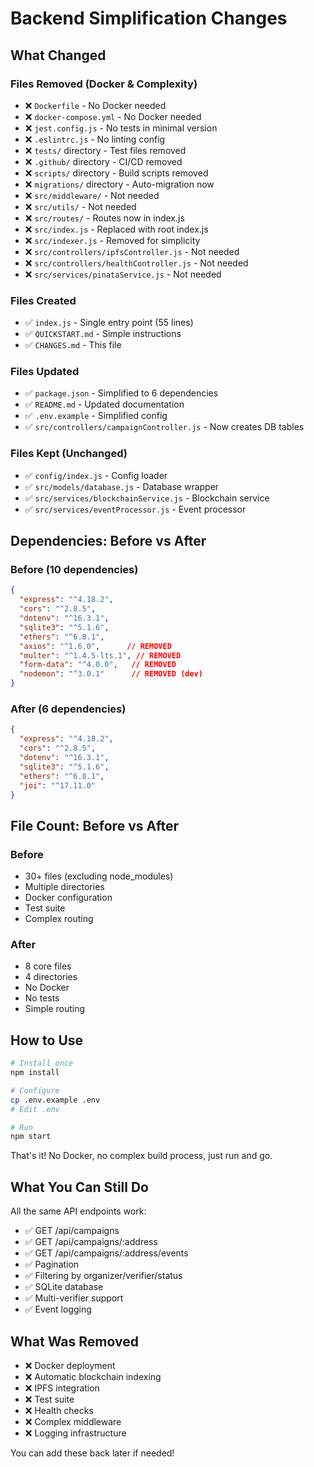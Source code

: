 # Backend Simplification Changes

## What Changed

### Files Removed (Docker & Complexity)
- ❌ `Dockerfile` - No Docker needed
- ❌ `docker-compose.yml` - No Docker needed
- ❌ `jest.config.js` - No tests in minimal version
- ❌ `.eslintrc.js` - No linting config
- ❌ `tests/` directory - Test files removed
- ❌ `.github/` directory - CI/CD removed
- ❌ `scripts/` directory - Build scripts removed
- ❌ `migrations/` directory - Auto-migration now
- ❌ `src/middleware/` - Not needed
- ❌ `src/utils/` - Not needed
- ❌ `src/routes/` - Routes now in index.js
- ❌ `src/index.js` - Replaced with root index.js
- ❌ `src/indexer.js` - Removed for simplicity
- ❌ `src/controllers/ipfsController.js` - Not needed
- ❌ `src/controllers/healthController.js` - Not needed
- ❌ `src/services/pinataService.js` - Not needed

### Files Created
- ✅ `index.js` - Single entry point (55 lines)
- ✅ `QUICKSTART.md` - Simple instructions
- ✅ `CHANGES.md` - This file

### Files Updated
- ✅ `package.json` - Simplified to 6 dependencies
- ✅ `README.md` - Updated documentation
- ✅ `.env.example` - Simplified config
- ✅ `src/controllers/campaignController.js` - Now creates DB tables

### Files Kept (Unchanged)
- ✅ `config/index.js` - Config loader
- ✅ `src/models/database.js` - Database wrapper
- ✅ `src/services/blockchainService.js` - Blockchain service
- ✅ `src/services/eventProcessor.js` - Event processor

## Dependencies: Before vs After

### Before (10 dependencies)
```json
{
  "express": "^4.18.2",
  "cors": "^2.8.5",
  "dotenv": "^16.3.1",
  "sqlite3": "^5.1.6",
  "ethers": "^6.8.1",
  "axios": "^1.6.0",      // REMOVED
  "multer": "^1.4.5-lts.1", // REMOVED
  "form-data": "^4.0.0",   // REMOVED
  "nodemon": "^3.0.1"      // REMOVED (dev)
}
```

### After (6 dependencies)
```json
{
  "express": "^4.18.2",
  "cors": "^2.8.5",
  "dotenv": "^16.3.1",
  "sqlite3": "^5.1.6",
  "ethers": "^6.8.1",
  "joi": "^17.11.0"
}
```

## File Count: Before vs After

### Before
- 30+ files (excluding node_modules)
- Multiple directories
- Docker configuration
- Test suite
- Complex routing

### After
- 8 core files
- 4 directories
- No Docker
- No tests
- Simple routing

## How to Use

```bash
# Install once
npm install

# Configure
cp .env.example .env
# Edit .env

# Run
npm start
```

That's it! No Docker, no complex build process, just run and go.

## What You Can Still Do

All the same API endpoints work:
- ✅ GET /api/campaigns
- ✅ GET /api/campaigns/:address
- ✅ GET /api/campaigns/:address/events
- ✅ Pagination
- ✅ Filtering by organizer/verifier/status
- ✅ SQLite database
- ✅ Multi-verifier support
- ✅ Event logging

## What Was Removed

- ❌ Docker deployment
- ❌ Automatic blockchain indexing
- ❌ IPFS integration
- ❌ Test suite
- ❌ Health checks
- ❌ Complex middleware
- ❌ Logging infrastructure

You can add these back later if needed!
